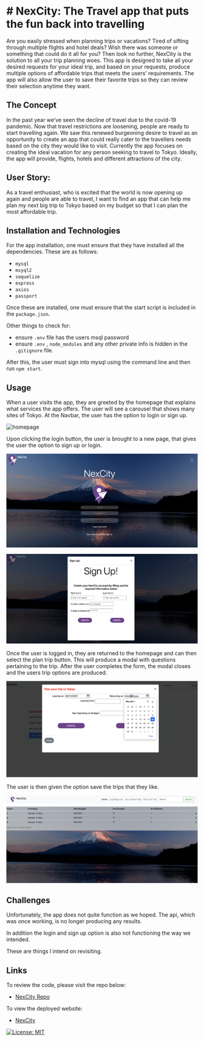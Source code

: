 # # NexCity: The Travel app that puts the fun back into travelling

Are you easily stressed when planning trips or vacations? Tired of sifting through multiple flights and hotel deals? Wish there was someone or something that could do it all for you? Then look no further, NexCity is the solution to all your trip planning woes.
This app is designed to take all your desired requests for your ideal trip, and based on your requests, produce multiple options of affordable trips that meets the users’ requirements.
The app will also allow the user to save their favorite trips so they can review their selection anytime they want.

## The Concept

In the past year we’ve seen the decline of travel due to the covid-19 pandemic. Now that travel restrictions are loosening, people are ready to start travelling again. We saw this renewed  burgeoning desire to travel as an opportunity to create an app that could really cater to the travellers needs based on the city they would like to visit.
Currently the app focuses on creating the ideal vacation for any person seeking to travel to Tokyo. Ideally, the app will provide, flights, hotels and different attractions of the city.

## User Story:
As a travel enthusiast, who is excited that the world is now opening up again and people are able to travel, I want to find an app that can help me plan my next big trip to Tokyo based on my budget so that I can plan the most affordable trip.

## Installation and Technologies

For the app installation, one must ensure that they have installed all the dependencies. These are as follows:
* `mysql`
* `msyql2`
* `sequelize`
* `express`
* `axios`
* `passport`

Once these are installed, one must ensure that the start script is included in the `package.json`.

Other things to check for:
* ensure `.env` file has the users msql password
* ensure `.env` , `node_modules` and any other private info is hidden in the `.gitignore` file.

After this, the user must sign into mysql using the command line and then run `npm start`.


## Usage

When a user visits the app, they are greeted by the homepage that explains what services the app offers. The user will see a carousel that shows many sites of Tokyo. At the Navbar, the user has the option to login or sign up.

![homepage](./public/images/homepage.png)

Upon clicking the login button, the user is brought to a new page, that gives the user the option to sign up or login. 

![login-screen](./public/images/loginandsignup.png)

![signup-screen](./public/images/signed.png)

Once the user is logged in, they are returned to the homepage and can then select the plan trip button. This will produce a modal with questions pertaining to the trip. After the user completes the form, the modal closes and the users trip options are produced.

![plan-screen](./public/images/planningpage.png)

The user is then given the option save the trips that they like.

![save-screen](./public/images/savedtrips.png)

## Challenges

Unfortunately, the app does not quite function as we hoped. The api, which was once working, is no longer producing any results.

In addition the login and sign up option is also not functioning the way we intended. 

These are things I intend on revisiting.

## Links

To review the code, please visit the repo below:
* [NexCity Repo](https://github.com/crystal-g-b/NexCity)

To view the deployed website:

* [NexCity](https://desolate-shore-11113.herokuapp.com/)


[![License: MIT](https://img.shields.io/badge/License-MIT-yellow.svg)](https://opensource.org/licenses/MIT)





